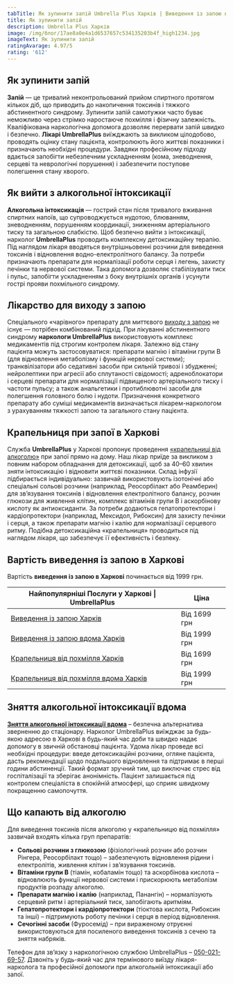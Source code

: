 ```yaml
---
tabTitle: Як зупинити запій Umbrella Plus Харків | Виведення із запою від 1999 грн
title: Як зупинити запій
description: Umbrella Plus Харків
image: /img/блог/17ae8a0e4a1d6537657c534135203b4f_high1234.jpg
imageText: Як зупинити запій
ratingAvarage: 4.97/5
rating: '612'
---
```


## Як зупинити запій

**Запій** — це тривалий неконтрольований прийом спиртного протягом кількох діб, що приводить до накопичення токсинів і тяжкого абстинентного синдрому. Зупинити запій самотужки часто буває неможливо через стрімко наростаюче похмілля і фізичну залежність. Кваліфікована наркологічна допомога дозволяє перервати запій швидко і безпечно. **Лікарі UmbrellaPlus** виїжджають за викликом цілодобово, проводять оцінку стану пацієнта, контролюють його життєві показники і призначають необхідні процедури. Завдяки професійному підходу вдається запобігти небезпечним ускладненням (кома, зневоднення, серцеві та неврологічні порушення) і забезпечити поступове полегшення стану хворого.

## Як вийти з алкогольної інтоксикації

**Алкогольна інтоксикація** — гострий стан після тривалого вживання спиртних напоїв, що супроводжується нудотою, блюванням, зневодненням, порушенням координації, зниженням артеріального тиску та загальною слабкістю. Щоб безпечно вийти з інтоксикації, нарколог **UmbrellaPlus** проводить комплексну детоксикаційну терапію. Під наглядом лікаря вводяться внутрішньовенні розчини для виведення токсинів і відновлення водно-електролітного балансу. За потреби призначають препарати для нормалізації роботи серця і легень, захисту печінки та нервової системи. Така допомога дозволяє стабілізувати тиск і пульс, запобігти ускладненням з боку внутрішніх органів і усунути гострі прояви похмільного синдрому.

## Лікарство для виходу з запою

Спеціального «чарівного» препарату для миттєвого [виходу з запою](https://umbrella-plus.com.ua/uk/kharkiv/vivod-iz-zapoia-kharkiv-ua/) не існує — потрібен комбінований підхід. При лікуванні абстинентного синдрому **наркологи UmbrellaPlus** використовують комплекс медикаментів під строгим контролем лікаря. Залежно від стану пацієнта можуть застосовуватися: препарати магнію і вітаміни групи B (для відновлення метаболізму і функцій нервової системи); транквілізатори або седативні засоби при сильній тривозі і збудженні; нейролептики при агресії або сплутаності свідомості; адреноблокатори і серцеві препарати для нормалізації підвищеного артеріального тиску і частоти пульсу; а також анальгетики і протиблювотні засоби для полегшення головного болю і нудоти. Призначення конкретного препарату або суміші медикаментів визначається лікарем-наркологом з урахуванням тяжкості запою та загального стану пацієнта.

## Крапельниця при запої в Харкові

Служба **UmbrellaPlus** у Харкові пропонує проведення [«крапельниці від алкоголю»](https://umbrella-plus.com.ua/uk/kharkiv/kapelnica_ot_alkogola_kharkiv-ua/) при запої прямо на дому. Наш лікар приїде за викликом з повним набором обладнання для детоксикації, щоб за 40–60 хвилин зняти інтоксикацію і відновити життєві показники. Склад інфузії підбирається індивідуально: зазвичай використовують ізотонічні або спеціальні сольові розчини (наприклад, Реосорбілакт або Реамберин) для зв’язування токсинів і відновлення електролітного балансу, розчин глюкози для живлення клітин, комплекс вітамінів групи B і аскорбінову кислоту як антиоксиданти. За потреби додаються гепатопротектори і кардіопротектори (наприклад, Мексидол, Рибоксин) для захисту печінки і серця, а також препарати магнію і калію для нормалізації серцевого ритму. Подібна детоксикаційна «крапельниця» проводиться під наглядом лікаря, що забезпечує її ефективність і безпеку.

## Вартість виведення із запою в Харкові

Вартість **виведення із запою в Харкові** починається від 1999 грн.

| Найпопулярніші Послуги у Харкові \| UmbrellaPlus                                                                           | Ціна         |
| -------------------------------------------------------------------------------------------------------------------------- | ------------ |
| [Виведення із запою Харків](https://umbrella-plus.com.ua/uk/kharkiv/vivod-iz-zapoia-kharkiv-ua/)                           | Від 1699 грн |
| [Виведення із запою вдома Харків](https://umbrella-plus.com.ua/uk/kharkiv/vivod-iz-zapoia-na-domy-kharkiv-ua/)             | Від 1999 грн |
| [Крапельниця від похмілля Харків](https://umbrella-plus.com.ua/uk/kharkiv/kapelnica_ot_alkogola_kharkiv-ua/)               | Від 1699 грн |
| [Крапельниця від похмілля вдома Харків](https://umbrella-plus.com.ua/uk/kharkiv/kapelnica_ot_alkogola_na_domy_kharkiv_ua/) | Від 1999 грн |

## Зняття алкогольної інтоксикації вдома

**[Зняття алкогольної інтоксикації вдома](https://umbrella-plus.com.ua/uk/kharkiv/kapelnica_ot_alkogola_na_domy_kharkiv_ua/)** – безпечна альтернатива зверненню до стаціонару. Нарколог UmbrellaPlus виїжджає за будь-якою адресою в Харкові в будь-який час доби та швидко надає допомогу в звичній обстановці пацієнта. Удома лікар проведе всі необхідні процедури: введе детоксикаційні розчини, огляне пацієнта, дасть рекомендації щодо подальшого відновлення та підтримає в перші години абстиненції. Такий формат зручний тим, що виключає стрес від госпіталізації та зберігає анонімність. Пацієнт залишається під контролем спеціаліста в спокійній атмосфері, що сприяє швидкому покращенню самопочуття.

## Що капають від алкоголю

Для виведення токсинів після алкоголю у «крапельницю від похмілля» зазвичай входять кілька груп препаратів:

* **Сольові розчини з глюкозою** (фізіологічний розчин або розчин Рінгера, Реосорбілакт тощо) – забезпечують відновлення рідини і електролітів, живлення клітин і зв’язування токсинів.
* **Вітаміни групи B** (тіамін, кобаламін тощо) та аскорбінова кислота – відновлюють функції нервової системи і прискорюють метаболізм продуктів розпаду алкоголю.
* **Препарати магнію і калію** (наприклад, Панангін) – нормалізують серцевий ритм і артеріальний тиск, запобігають аритміям.
* **Гепатопротектори і кардіопротектори** (тіоктова кислота, Рибоксин та інші) – підтримують роботу печінки і серця в період відновлення.
* **Сечогінні засоби** (Фуросемід) – при вираженому отруєнні використовуються для посиленого виведення токсинів з сечею та зняття набряків.

Телефон для зв’язку з наркологічною службою UmbrellaPlus – [050-021-69-57](tel:0500216957). Дзвоніть у будь-який час для термінового виїзду лікаря-нарколога та професійної допомоги при алкогольній інтоксикації або запої.
